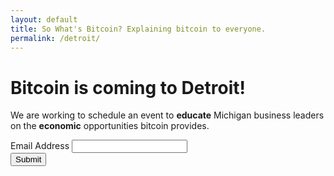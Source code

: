 ```yaml
---
layout: default
title: So What's Bitcoin? Explaining bitcoin to everyone.
permalink: /detroit/
---
```


# Bitcoin is coming to Detroit!

We are working to schedule an event to **educate** Michigan business leaders on the **economic** opportunities bitcoin provides.

<script type="text/javascript">var submitted=false;</script>
<iframe name="hidden_iframe" id="hidden_iframe" style="display:none;" onload="if(submitted)
{	$('#formContent').hide();
	$( '#thanks' ).show();}"></iframe>
<form action="https://docs.google.com/forms/d/13hXFfGt5rKR1aUiQ9IB96gBkWDqsXjtluzEjsCL_Krg/formResponse" method="post"
target="hidden_iframe" onsubmit="submitted=true;">

<div id="formContent">
<div class="ss-q-title">Email Address
<input type="text" name="entry.1198304676" value="" class="ss-q-short" id="entry_1198304676" dir="auto" aria-label="Email Address yourname@domain.com " aria-required="true" required="" title="">
</div>
<input type="submit" name="submit" value="Submit" id="ss-submit">
</div>
<div style="display:none;" id='thanks'><strong>Thanks!</strong> We've added you to our list and will notify you with updates.</div>
</form>

